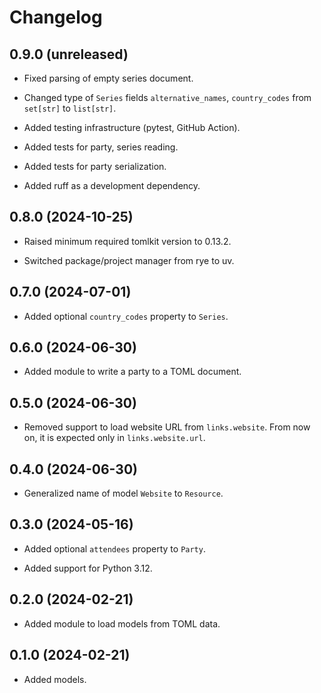 # Changelog


## 0.9.0 (unreleased)

- Fixed parsing of empty series document.

- Changed type of ``Series`` fields ``alternative_names``,
  ``country_codes`` from ``set[str]`` to ``list[str]``.

- Added testing infrastructure (pytest, GitHub Action).

- Added tests for party, series reading.

- Added tests for party serialization.

- Added ruff as a development dependency.


## 0.8.0 (2024-10-25)

- Raised minimum required tomlkit version to 0.13.2.

- Switched package/project manager from rye to uv.


## 0.7.0 (2024-07-01)

- Added optional ``country_codes`` property to ``Series``.


## 0.6.0 (2024-06-30)

- Added module to write a party to a TOML document.


## 0.5.0 (2024-06-30)

- Removed support to load website URL from ``links.website``. From now
  on, it is expected only in ``links.website.url``.


## 0.4.0 (2024-06-30)

- Generalized name of model ``Website`` to ``Resource``.


## 0.3.0 (2024-05-16)

- Added optional ``attendees`` property to ``Party``.

- Added support for Python 3.12.


## 0.2.0 (2024-02-21)

- Added module to load models from TOML data.


## 0.1.0 (2024-02-21)

- Added models.
